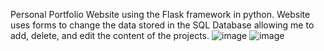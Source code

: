 Personal Portfolio Website using the Flask framework in python. Website uses forms to change the data stored in the SQL Database allowing me to add, delete, and edit the content of the projects.
![image](https://github.com/NeirelZapatos/Portfolio-Website/assets/94054106/e1d914bb-8322-40d5-82aa-5bdba9435ffb)
![image](https://github.com/NeirelZapatos/Portfolio-Website/assets/94054106/d0d4eac3-1b32-47dd-9d4e-60c1f84aaa31)
